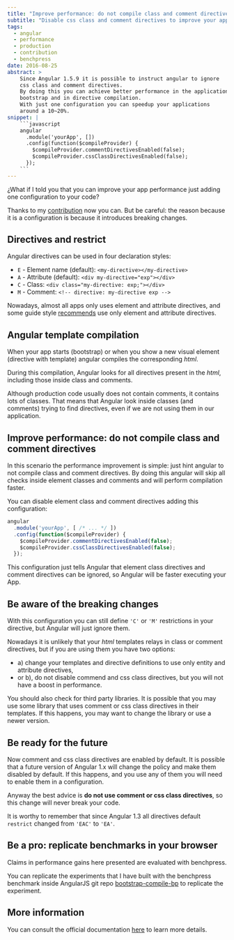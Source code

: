 ```yaml
---
title: "Improve performance: do not compile class and comment directives"
subtitle: "Disable css class and comment directives to improve your app performance"
tags:
  - angular
  - performance
  - production
  - contribution
  - benchpress
date: 2016-08-25
abstract: >
    Since Angular 1.5.9 it is possible to instruct angular to ignore
    css class and comment directives.
    By doing this you can achieve better performance in the application
    bootstrap and in directive compilation.
    With just one configuration you can speedup your applications 
    around a 10~20%.
snippet: |
    ```javascript
    angular
      .module('yourApp', [])    
      .config(function($compileProvider) {
        $compileProvider.commentDirectivesEnabled(false);
        $compileProvider.cssClassDirectivesEnabled(false);
      });
    ```
---
```


¿What if I told you that you can improve your app performance 
just adding one configuration to your code?

Thanks to my [contribution](https://github.com/angular/angular.js/pull/14850) 
now you can. But be careful: the reason because it is a configuration is
because it introduces breaking changes.


Directives and restrict
-----------------------

Angular directives can be used in four declaration styles:

- `E` - Element name (default): `<my-directive></my-directive>`
- `A` - Attribute (default): `<div my-directive="exp"></div>`
- `C` - Class: `<div class="my-directive: exp;"></div>`
- `M` - Comment: `<!-- directive: my-directive exp -->`

Nowadays, almost all apps only uses element and attribute directives,
and some guide style [recommends](https://github.com/johnpapa/angular-styleguide/tree/master/a1#style-y074) 
use only element and attribute directives.


Angular template compilation
----------------------------

When your app starts (bootstrap) or when you show a new visual element (directive with template)
angular compiles the corresponding _html_.

During this compilation, Angular looks for all directives present in the _html_,
including those inside class and comments.

Although production code usually does not contain comments, 
it contains lots of classes. 
That means that Angular look inside classes (and comments) trying
to find directives, even if we are not using them in our application.


Improve performance: do not compile class and comment directives
----------------------------------------------------------------

In this scenario the performance improvement is simple: 
just hint angular to not compile class and comment directives.
By doing this angular will skip all checks 
inside element classes and comments
and will perform compilation faster.  

You can disable element class and comment directives adding
this configuration:

```javascript
angular
  .module('yourApp', [ /* ... */ ])    
  .config(function($compileProvider) {
    $compileProvider.commentDirectivesEnabled(false);
    $compileProvider.cssClassDirectivesEnabled(false);
  });
```

This configuration just tells Angular that element class directives
and comment directives can be ignored, so Angular will be faster
executing your App. 


Be aware of the breaking changes
--------------------------------

With this configuration you can still define 
`'C'` or `'M'` restrictions in your directive, 
but Angular will just ignore them.

Nowadays it is unlikely that your _html_ templates
relays in class or comment directives, 
but if you are using them you have two options:
- a) change your templates and directive definitions to use only 
entity and attribute directives,
- or b), do not disable commend and css class directives, but
you will not have a boost in performance. 

You should also check for third party libraries. 
It is possible that you may use some library that 
uses comment or css class directives in their templates.
If this happens, you may want to change the library 
or use a newer version.


Be ready for the future
-----------------------

Now comment and css class directives are enabled by default.
It is possible that a future version of Angular 1.x will change
the policy and make them disabled by default.
If this happens, and you use any of them 
you will need to enable them in a configuration.

Anyway the best advice is 
**do not use comment or css class directives**,
so this change will never break your code.    

It is worthy to remember that since Angular 1.3 all
directives default `restrict` changed from `'EAC'` to
`'EA'`.


Be a pro: replicate benchmarks in your browser
----------------------------------------------

Claims in performance gains here presented are 
evaluated with benchpress.

You can replicate the experiments that I have built with
the benchpress benchmark inside AngularJS git repo
[bootstrap-compile-bp](https://github.com/drpicox/angular.js/tree/4bde7677b705b7cc380bb92dcf57ba411cecdd6e/benchmarks) 
to replicate the experiment. 


More information
----------------

You can consult the official documentation [here](https://docs.angularjs.org/guide/production#disable-comment-and-css-class-directives)
to learn more details.
